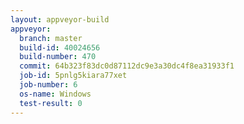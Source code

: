 ```yaml
---
layout: appveyor-build
appveyor:
  branch: master
  build-id: 40024656
  build-number: 470
  commit: 64b323f83dc0d87112dc9e3a30dc4f8ea31933f1
  job-id: 5pnlg5kiara77xet
  job-number: 6
  os-name: Windows
  test-result: 0
---
```

